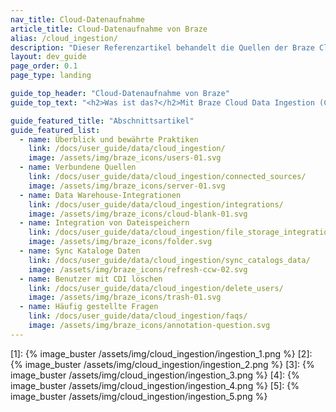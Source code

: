 ```yaml
---
nav_title: Cloud-Datenaufnahme
article_title: Cloud-Datenaufnahme von Braze
alias: /cloud_ingestion/
description: "Dieser Referenzartikel behandelt die Quellen der Braze Cloud Data Ingestion und Empfehlungen zum Daten-Setup."
layout: dev_guide
page_order: 0.1
page_type: landing

guide_top_header: "Cloud-Datenaufnahme von Braze"
guide_top_text: "<h2>Was ist das?</h2>Mit Braze Cloud Data Ingestion (CDI) können Sie eine direkte Verbindung von Ihrer Datenspeicherlösung zu Braze einrichten, um relevante Nutzer:innen oder Katalogdaten zu synchronisieren und Nutzer:innen zu löschen. Wenn diese Daten mit Braze synchronisiert werden, können sie für Anwendungsfälle wie Personalisierung oder Segmentierung genutzt werden. Die flexible Integration von Cloud Data Ingestion unterstützt komplexe Datenstrukturen, einschließlich verschachtelter JSON-Objekte und Objekt-Arrays. <br><br>**Braze Cloud Data Ingestion-Funktionen:**<br> - Erstellen Sie in nur wenigen Minuten eine einfache Integration direkt aus Ihrem Data Warehouse oder Ihrer Dateispeicherlösung in Braze.<br>- Synchronisieren Sie Nutzerdaten, einschließlich Attribute, Events und Einkäufe, sicher von Ihrem Data Warehouse mit Braze.<br>- Schließen Sie den Datenkreislauf mit Braze, indem Sie Cloud Data Ingestion mit Currents oder Snowflake Data Sharing kombinieren.<br><br>**Cloud Data Ingestion kann Daten von folgenden Quellen synchronisieren**:<br> - Amazon Redshift<br> - Databricks<br> - Google BigQuery<br> - Microsoft Fabric<br> - S3<br> - Schneeflocke"

guide_featured_title: "Abschnittsartikel"
guide_featured_list:
  - name: Überblick und bewährte Praktiken
    link: /docs/user_guide/data/cloud_ingestion/
    image: /assets/img/braze_icons/users-01.svg
  - name: Verbundene Quellen
    link: /docs/user_guide/data/cloud_ingestion/connected_sources/
    image: /assets/img/braze_icons/server-01.svg
  - name: Data Warehouse-Integrationen
    link: /docs/user_guide/data/cloud_ingestion/integrations/
    image: /assets/img/braze_icons/cloud-blank-01.svg
  - name: Integration von Dateispeichern
    link: /docs/user_guide/data/cloud_ingestion/file_storage_integrations/
    image: /assets/img/braze_icons/folder.svg 
  - name: Sync Kataloge Daten
    link: /docs/user_guide/data/cloud_ingestion/sync_catalogs_data/
    image: /assets/img/braze_icons/refresh-ccw-02.svg
  - name: Benutzer mit CDI löschen
    link: /docs/user_guide/data/cloud_ingestion/delete_users/
    image: /assets/img/braze_icons/trash-01.svg
  - name: Häufig gestellte Fragen
    link: /docs/user_guide/data/cloud_ingestion/faqs/
    image: /assets/img/braze_icons/annotation-question.svg
---
```


[1]: {% image_buster /assets/img/cloud_ingestion/ingestion_1.png %}
[2]: {% image_buster /assets/img/cloud_ingestion/ingestion_2.png %}
[3]: {% image_buster /assets/img/cloud_ingestion/ingestion_3.png %}
[4]: {% image_buster /assets/img/cloud_ingestion/ingestion_4.png %}
[5]: {% image_buster /assets/img/cloud_ingestion/ingestion_5.png %}
